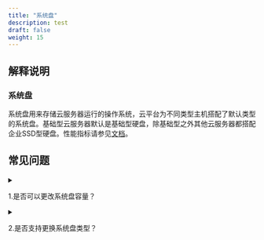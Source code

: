 ```yaml
---
title: "系统盘"
description: test
draft: false
weight: 15
---
```


## 解释说明

### 系统盘

系统盘用来存储云服务器运行的操作系统，云平台为不同类型主机搭配了默认类型的系统盘。基础型云服务器默认是基础型硬盘，除基础型之外其他云服务器都搭配企业SSD型硬盘。性能指标请参见[文档](/storage/disk/intro/introduction/#产品类型)。

## 常见问题

<details>
<summary><p>
  1.是否可以更改系统盘容量？
  </p></summary>
<p>
  只支持增加容量，即扩容。在更改云服务器配置处操作。
  </p>
</details>

<details>
<summary><p>
  2.是否支持更换系统盘类型？
  </p></summary>
<p>
  不同类型云服务器搭配默认类型系统盘，暂不支持更换类型。
  </p>
</details>





